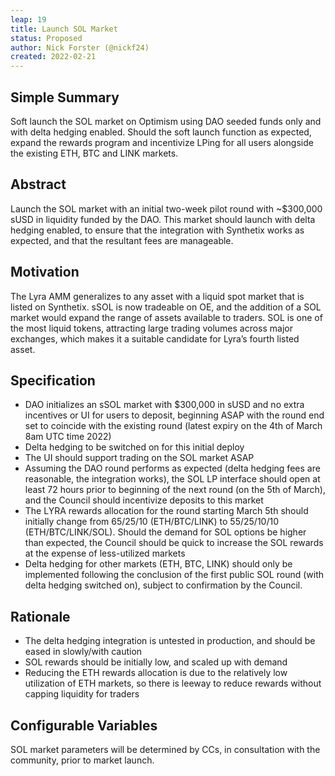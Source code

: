 ```yaml
---
leap: 19
title: Launch SOL Market
status: Proposed
author: Nick Forster (@nickf24)
created: 2022-02-21
---
```


## Simple Summary

Soft launch the SOL market on Optimism using DAO seeded funds only and with delta hedging enabled. Should the soft launch function as expected, expand the rewards program and incentivize LPing for all users alongside the existing ETH, BTC and LINK markets. 

## Abstract
Launch the SOL market with an initial two-week pilot round with ~$300,000 sUSD in liquidity funded by the DAO. This market should launch with delta hedging enabled, to ensure that the integration with Synthetix works as expected, and that the resultant fees are manageable. 

## Motivation
The Lyra AMM generalizes to any asset with a liquid spot market that is listed on Synthetix. sSOL is now tradeable on OE, and the addition of a SOL market would expand the range of assets available to traders. SOL is one of the most liquid tokens, attracting large trading volumes across major exchanges, which makes it a suitable candidate for Lyra’s fourth listed asset. 

## Specification 

- DAO initializes an sSOL market with $300,000 in sUSD and no extra incentives or UI for users to deposit, beginning ASAP with the round end set to coincide with the existing round (latest expiry on the 4th of March 8am UTC time 2022)
- Delta hedging to be switched on for this initial deploy
- The UI should support trading on the SOL market ASAP
- Assuming the DAO round performs as expected (delta hedging fees are reasonable, the integration works), the SOL LP interface should open at least 72 hours prior to beginning of the next round (on the 5th of March), and the Council should incentivize deposits to this market
- The LYRA rewards allocation for the round starting March 5th should initially change from 65/25/10 (ETH/BTC/LINK) to 55/25/10/10 (ETH/BTC/LINK/SOL). Should the demand for SOL options be higher than expected, the Council should be quick to increase the SOL rewards at the expense of less-utilized markets
- Delta hedging for other markets (ETH, BTC, LINK) should only be implemented following the conclusion of the first public SOL round (with delta hedging switched on), subject to confirmation by the Council.

## Rationale
- The delta hedging integration is untested in production, and should be eased in slowly/with caution 
- SOL rewards should be initially low, and scaled up with demand
- Reducing the ETH rewards allocation is due to the relatively low utilization of ETH markets, so there is leeway to reduce rewards without capping liquidity for traders 

## Configurable Variables
SOL market parameters will be determined by CCs, in consultation with the community, prior to market launch.




